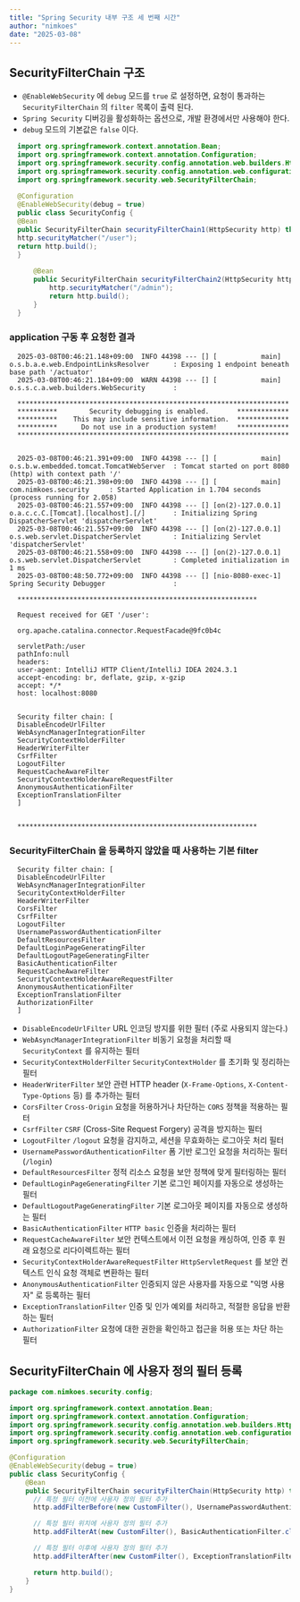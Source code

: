 ```yaml
---
title: "Spring Security 내부 구조 세 번째 시간"
author: "nimkoes"
date: "2025-03-08"
---
```


## SecurityFilterChain 구조

- `@EnableWebSecurity` 에 `debug` 모드를 `true` 로 설정하면, 요청이 통과하는 `SecurityFilterChain` 의 `filter` 목록이 출력 된다.
- `Spring Security` 디버깅을 활성화하는 옵션으로, 개발 환경에서만 사용해야 한다.
- `debug` 모드의 기본값은 `false` 이다.

```java
  import org.springframework.context.annotation.Bean;
  import org.springframework.context.annotation.Configuration;
  import org.springframework.security.config.annotation.web.builders.HttpSecurity;
  import org.springframework.security.config.annotation.web.configuration.EnableWebSecurity;
  import org.springframework.security.web.SecurityFilterChain;
  
  @Configuration
  @EnableWebSecurity(debug = true)
  public class SecurityConfig {
  @Bean
  public SecurityFilterChain securityFilterChain1(HttpSecurity http) throws Exception {
  http.securityMatcher("/user");
  return http.build();
  }
  
      @Bean
      public SecurityFilterChain securityFilterChain2(HttpSecurity http) throws Exception {
          http.securityMatcher("/admin");
          return http.build();
      }
  }
```

### application 구동 후 요청한 결과

```shell
  2025-03-08T00:46:21.148+09:00  INFO 44398 --- [] [           main] o.s.b.a.e.web.EndpointLinksResolver      : Exposing 1 endpoint beneath base path '/actuator'
  2025-03-08T00:46:21.184+09:00  WARN 44398 --- [] [           main] o.s.s.c.a.web.builders.WebSecurity       :
    
  ********************************************************************
  **********        Security debugging is enabled.       *************
  **********    This may include sensitive information.  *************
  **********      Do not use in a production system!     *************
  ********************************************************************
    
    
  2025-03-08T00:46:21.391+09:00  INFO 44398 --- [] [           main] o.s.b.w.embedded.tomcat.TomcatWebServer  : Tomcat started on port 8080 (http) with context path '/'
  2025-03-08T00:46:21.398+09:00  INFO 44398 --- [] [           main] com.nimkoes.security     : Started Application in 1.704 seconds (process running for 2.058)
  2025-03-08T00:46:21.557+09:00  INFO 44398 --- [] [on(2)-127.0.0.1] o.a.c.c.C.[Tomcat].[localhost].[/]       : Initializing Spring DispatcherServlet 'dispatcherServlet'
  2025-03-08T00:46:21.557+09:00  INFO 44398 --- [] [on(2)-127.0.0.1] o.s.web.servlet.DispatcherServlet        : Initializing Servlet 'dispatcherServlet'
  2025-03-08T00:46:21.558+09:00  INFO 44398 --- [] [on(2)-127.0.0.1] o.s.web.servlet.DispatcherServlet        : Completed initialization in 1 ms
  2025-03-08T00:48:50.772+09:00  INFO 44398 --- [] [nio-8080-exec-1] Spring Security Debugger                 :
    
  ************************************************************
    
  Request received for GET '/user':
    
  org.apache.catalina.connector.RequestFacade@9fc0b4c
    
  servletPath:/user
  pathInfo:null
  headers:
  user-agent: IntelliJ HTTP Client/IntelliJ IDEA 2024.3.1
  accept-encoding: br, deflate, gzip, x-gzip
  accept: */*
  host: localhost:8080
    
    
  Security filter chain: [
  DisableEncodeUrlFilter
  WebAsyncManagerIntegrationFilter
  SecurityContextHolderFilter
  HeaderWriterFilter
  CsrfFilter
  LogoutFilter
  RequestCacheAwareFilter
  SecurityContextHolderAwareRequestFilter
  AnonymousAuthenticationFilter
  ExceptionTranslationFilter
  ]
    
    
  ************************************************************
```

### SecurityFilterChain 을 등록하지 않았을 때 사용하는 기본 filter

```shell
  Security filter chain: [
  DisableEncodeUrlFilter
  WebAsyncManagerIntegrationFilter
  SecurityContextHolderFilter
  HeaderWriterFilter
  CorsFilter
  CsrfFilter
  LogoutFilter
  UsernamePasswordAuthenticationFilter
  DefaultResourcesFilter
  DefaultLoginPageGeneratingFilter
  DefaultLogoutPageGeneratingFilter
  BasicAuthenticationFilter
  RequestCacheAwareFilter
  SecurityContextHolderAwareRequestFilter
  AnonymousAuthenticationFilter
  ExceptionTranslationFilter
  AuthorizationFilter
  ]
```

- `DisableEncodeUrlFilter`
URL 인코딩 방지를 위한 필터 (주로 사용되지 않는다.)
- `WebAsyncManagerIntegrationFilter`
 비동기 요청을 처리할 때 `SecurityContext` 를 유지하는 필터
- `SecurityContextHolderFilter`
 `SecurityContextHolder` 를 초기화 및 정리하는 필터
- `HeaderWriterFilter`
 보안 관련 HTTP header (`X-Frame-Options`, `X-Content-Type-Options` 등) 를 추가하는 필터
- `CorsFilter`
 `Cross-Origin` 요청을 허용하거나 차단하는 `CORS` 정책을 적용하는 필터
- `CsrfFilter`
 `CSRF` (Cross-Site Request Forgery) 공격을 방지하는 필터
- `LogoutFilter`
 `/logout` 요청을 감지하고, 세션을 무효화하는 로그아웃 처리 필터
- `UsernamePasswordAuthenticationFilter`
 폼 기반 로그인 요청을 처리하는 필터 (`/login`)
- `DefaultResourcesFilter`
 정적 리소스 요청을 보안 정책에 맞게 필터링하는 필터
- `DefaultLoginPageGeneratingFilter`
 기본 로그인 페이지를 자동으로 생성하는 필터
- `DefaultLogoutPageGeneratingFilter`
 기본 로그아웃 페이지를 자동으로 생성하는 필터
- `BasicAuthenticationFilter`
 `HTTP basic` 인증을 처리하는 필터
- `RequestCacheAwareFilter`
 보안 컨텍스트에서 이전 요청을 캐싱하여, 인증 후 원래 요청으로 리다이렉트하는 필터
- `SecurityContextHolderAwareRequestFilter`
 `HttpServletRequest` 를 보안 컨텍스트 인식 요청 객체로 변환하는 필터
- `AnonymousAuthenticationFilter`
 인증되지 않은 사용자를 자동으로 "익명 사용자" 로 등록하는 필터
- `ExceptionTranslationFilter`
 인증 및 인가 예외를 처리하고, 적절한 응답을 반환하는 필터
- `AuthorizationFilter`
 요청에 대한 권한을 확인하고 접근을 허용 또는 차단 하는 필터


## SecurityFilterChain 에 사용자 정의 필터 등록

  ```java
  package com.nimkoes.security.config;
  
  import org.springframework.context.annotation.Bean;
  import org.springframework.context.annotation.Configuration;
  import org.springframework.security.config.annotation.web.builders.HttpSecurity;
  import org.springframework.security.config.annotation.web.configuration.EnableWebSecurity;
  import org.springframework.security.web.SecurityFilterChain;
  
  @Configuration
  @EnableWebSecurity(debug = true)
  public class SecurityConfig {
      @Bean
      public SecurityFilterChain securityFilterChain(HttpSecurity http) throws Exception {
        // 특정 필터 이전에 사용자 정의 필터 추가
        http.addFilterBefore(new CustomFilter(), UsernamePasswordAuthenticationFilter.class);

        // 특정 필터 위치에 사용자 정의 필터 추가
        http.addFilterAt(new CustomFilter(), BasicAuthenticationFilter.class);

        // 특정 필터 이후에 사용자 정의 필터 추가
        http.addFilterAfter(new CustomFilter(), ExceptionTranslationFilter.class);
  
        return http.build();
      }
  }
  ```
